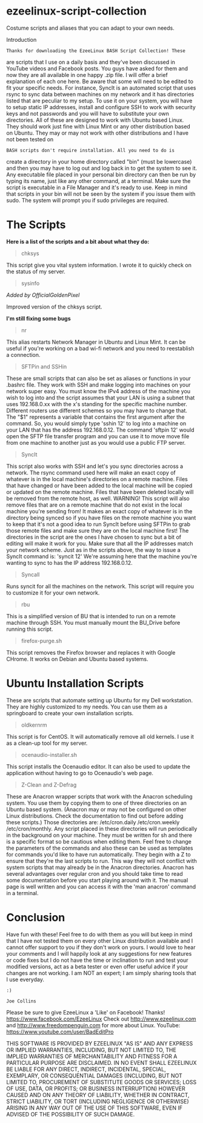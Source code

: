 # ezeelinux-script-collection
Costume scripts and aliases that you can adapt to your own needs.

Introduction

    Thanks for downloading the EzeeLinux BASH Script Collection! These 
are scripts that I use on a daily basis and they've been discussed in 
YouTube videos and Facebook posts. You guys have asked for them and now 
they are all available in one happy .zip file. I will offer a brief 
explanation of each one here. Be aware that some will need to be edited 
to fit your specific needs. For instance, SyncIt is an automated script
that uses rsync to sync data between machines on my network and it has 
directories listed that are peculiar to my setup. To use it on your 
system, you will have to setup static IP addresses, install and 
configure SSH to work with security keys and not passwords and you will 
have to substitute your own directories. All of these are designed to 
work with Ubuntu based Linux. They should work just fine with Linux Mint 
or any other distribution based on Ubuntu. They may or may not work with 
other distributions and I have not been tested on

    BASH scripts don't require installation. All you need to do is 
create a directory in your home directory called "bin" (must be 
lowercase) and then you may have to log out and log back in to get the 
system to see it. Any executable file placed in your personal bin 
directory can then be run by typing its name, just like any other 
command, at a terminal. Make sure the script is executable in a File 
Manager and it's ready to use. Keep in mind that scripts in your bin 
will not be seen by the system if you issue them with sudo. The system 
will prompt you if sudo privileges are required.

# The Scripts

**Here is a list of the scripts and a bit about what they do:**

> chksys

This script give you vital system information. I wrote it to quickly
check on the status of my server.

> sysinfo

*Added by OfficialGoldenPixel*

Improved version of the chksys script.

**I'm still fixing some bugs**

> nr 

This alias restarts Network Manager in Ubuntu and Linux Mint. It can be
useful if you're working on a bad wi-fi network and you need to reestablish
a connection. 


> SFTPin and SSHin

These are small scripts that can also be set as aliases or functions 
in your .bashrc file. They work with SSH and make logging into machines 
on your network super easy. You must know the IPv4 address of the 
machine you wish to log into and the script assumes that your LAN is 
using a subnet that uses 192.168.0.xx with the x's standing for the 
specific machine number. Different routers use different schemes so you 
may have to change that. The "$1" represents a variable that contains 
the first argument after the command. So, you would simply type 'sshin 
12' to log into a machine on your LAN that has the address 192.168.0.12. 
The command 'sftpin 12' would open the SFTP file transfer program and 
you can use it to move move file from one machine to another just as you 
would use a public FTP server.

> SyncIt

This script also works with SSH and let's you sync directories 
across a network. The rsync command used here will make an exact copy of 
whatever is in the local machine's directories on a remote machine. 
Files that have changed or have been added to the local machine will be 
copied or updated on the remote machine. Files that have been deleted 
locally will be removed from the remote host, as well. WARNING! This 
script will also remove files that are on a remote machine that do not 
exist in the local machine you're sending from! It makes an exact copy 
of whatever is in the directory being synced so if you have files on the 
remote machine you want to keep that it's not a good idea to run SyncIt 
before using SFTPin to grab those remote files and make sure they are on 
the local machine first! The directories in the script are the ones I 
have chosen to sync but a bit of editing will make it work for you. Make 
sure that all the IP addresses match your network scheme. Just as in the 
scripts above, the way to issue a SyncIt command is: 'syncit 12' We're 
assuming here that the machine you're wanting to sync to has the IP 
address 192.168.0.12.

> Syncall

Runs syncit for all the machines on the network. This script will require
you to customize it for your own network.

> rbu

This is a simplified version of BU that is intended to run on a remote
machine through SSH. You must manually mount the BU_Drive before running this
script.

> firefox-purge.sh

This script removes the Firefox browser and replaces it with Google CHrome. 
It works on Debian and Ubuntu based systems. 

# Ubuntu Installation Scripts

These are scripts that automate setting up Ubuntu for my Dell workstation.
They are highly customized to my needs. You can use them as a springboard to
create your own installation scripts. 

> oldkernrm

This script is for CentOS. It will automatically remove all old kernels.
I use it as a clean-up tool for my server. 

> ocenaudio-installer.sh

This script installs the Ocenaudio editor. It can also be used to update 
the application without having to go to Ocenaudio's web page.	
	
> Z-Clean and Z-Defrag

These are Anacron wrapper scripts that work with the Anacron 
scheduling system. You use them by copying them to one of three 
directories on an Ubuntu based system. (Anacron may or may not be 
configured on other Linux distributions. Check the documentation to find 
out before adding these scripts.)  Those directories are: 
/etc/cron.daily /etc/cron.weekly /etc/cron/monthly. Any script placed in 
these directories will run periodically in the background on your 
machine. They must be written for sh and there is a specific format so 
be cautious when editing them. Feel free to change the parameters of the 
commands and also these can be used as templates for commands you'd like 
to have run automatically. They begin with a Z to ensure that they're 
the last scripts to run. This way they will not conflict with system 
scripts that may already be in the Anacron directories. Anacron has 
several advantages over regular cron and you should take time to read 
some documentation before you start playing around with it. The manual 
page is well written and you can access it with the 'man anacron' 
command in a terminal.

# Conclusion

Have fun with these! Feel free to do with them as you will but keep 
in mind that I have not tested them on every other Linux distribution 
available and I cannot offer support to you if they don't work on yours. 
I would love to hear your comments and I will happily look at any 
suggestions for new features or code fixes but I do not have the time or 
inclination to run and test your modified versions, act as a beta tester 
or even offer useful advice if your changes are not working. I am NOT an 
expert; I am simply sharing tools that I use everyday.

    :)

    Joe Collins


Please be sure to give EzeeLinux a 'Like' on Facebook! Thanks! 
https://www.facebook.com/EzeeLinux Check out http://www.ezeelinux.com 
and http://www.freedompenguin.com for more about Linux. YouTube: 
https://www.youtube.com/user/BadEditPro


THIS SOFTWARE IS PROVIDED BY EZEELINUX "AS IS" AND ANY EXPRESS OR 
IMPLIED WARRANTIES, INCLUDING, BUT NOT LIMITED TO, THE IMPLIED 
WARRANTIES OF MERCHANTABILITY AND FITNESS FOR A PARTICULAR PURPOSE ARE 
DISCLAIMED. IN NO EVENT SHALL EZEELINUX BE LIABLE FOR ANY DIRECT, 
INDIRECT, INCIDENTAL, SPECIAL, EXEMPLARY, OR CONSEQUENTIAL DAMAGES 
(INCLUDING, BUT NOT LIMITED TO, PROCUREMENT OF SUBSTITUTE GOODS OR 
SERVICES; LOSS OF USE, DATA, OR PROFITS; OR BUSINESS INTERRUPTION) 
HOWEVER CAUSED AND ON ANY THEORY OF LIABILITY, WHETHER IN CONTRACT, 
STRICT LIABILITY, OR TORT (INCLUDING NEGLIGENCE OR OTHERWISE) ARISING IN 
ANY WAY OUT OF THE USE OF THIS SOFTWARE, EVEN IF ADVISED OF THE 
POSSIBILITY OF SUCH DAMAGE.


